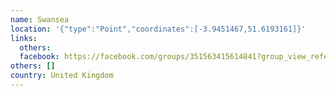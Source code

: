 ```yaml
---
name: Swansea
location: '{"type":"Point","coordinates":[-3.9451467,51.6193161]}'
links:
  others: 
  facebook: https://facebook.com/groups/351563415614841?group_view_referrer=profile_browser
others: []
country: United Kingdom
---
```

